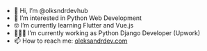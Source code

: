 - 👋 Hi, I’m @olksndrdevhub
- 👀 I’m interested in Python Web Development
- 🤓 I’m currently learning Flutter and Vue.js 
- 👨🏼‍💻 I’m currently working as Python Django Developer (Upwork)
- 📫 How to reach me: [oleksandrdev.com](https://oleksandrdev.com/)

<!---
olksndrdevhub/olksndrdevhub is a ✨ special ✨ repository because its `README.md` (this file) appears on your GitHub profile.
You can click the Preview link to take a look at your changes.
--->
